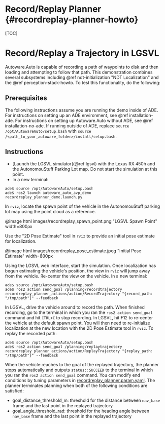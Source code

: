 Record/Replay Planner {#recordreplay-planner-howto}
=====================

[TOC]

# Record/Replay a Trajectory in LGSVL

Autoware.Auto is capable of recording a path of waypoints to disk and then loading and attempting to follow that path.
This demonstration combines several subsystems including @ref ndt-initialization "NDT Localization" and the @ref perception-stack-howto.
To test this functionality, do the following:

## Prerequisites

The following instructions assume you are running the demo inside of ADE.
For instructions on setting up an ADE environment, see @ref installation-ade.
For instructions on setting up Autoware.Auto without ADE, see @ref installation-no-ade.
If running outside of ADE, replace `source /opt/AutowareAuto/setup.bash` with `source /<path_to_your_autoware_folder>/install/setup.bash`.

## Instructions

- [Launch the LGSVL simulator](@ref lgsvl) with the Lexus RX 450h and the AutonomouStuff Parking Lot map. Do not start the simulation at this point.
- In a new terminal:
```
ade$ source /opt/AutowareAuto/setup.bash
ade$ ros2 launch autoware_auto_avp_demo recordreplay_planner_demo.launch.py
```

In `rviz`, locate the spawn point of the vehicle in the AutonomouStuff parking lot map using the point cloud as a reference.

@image html images/recordreplay_spawn_point.png "LGSVL Spawn Point" width=800px

Use the "2D Pose Estimate" tool in `rviz` to provide an initial pose estimate for localization.

@image html images/recordreplay_pose_estimate.jpeg "Initial Pose Estimate" width=800px

Using the LGSVL web interface, start the simulation.
Once localization has begun estimating the vehicle's position, the view in `rviz` will jump away from the vehicle. Re-center the view on the vehicle.
In a new terminal:

```
ade$ source /opt/AutowareAuto/setup.bash
ade$ ros2 action send_goal /planning/recordtrajectory recordreplay_planner_actions/action/RecordTrajectory "{record_path: "/tmp/path"}" --feedback
```

In LGSVL, drive the vehicle around to record the path.
When finished recording, go to the terminal in which you ran the `ros2 action send_goal` command and hit `CTRL+C` to stop recording.
In LGSVL, hit F12 to re-center the vehicle at the default spawn point.
You will then need to re-initialize localization at the new location with the 2D Pose Estimate tool in `rviz`.
To replay the recorded path:

```
ade$ source /opt/AutowareAuto/setup.bash
ade$ ros2 action send_goal /planning/replaytrajectory recordreplay_planner_actions/action/ReplayTrajectory "{replay_path: "/tmp/path"}" --feedback
```

When the vehicle reaches to the goal of the replayed trajectory, the planner stops automatically and outputs `status::SUCCEED` to the terminal in which you ran the `ros2 action send_goal` command.
You can modify end conditions by tuning parameters in [recordreplay_planner.param.yaml](src/tools/autoware_auto_avp_demo/param/recordreplay_planner.param.yaml). The planner terminates planning when both of the following conditions are satisfied:
* goal_distance_threshold_m: threshold for the distance between `nav_base` frame and the last point in the replayed trajectory
* goal_angle_threshold_rad: threshold for the heading angle between `nav_base` frame and the last point in the replayed trajectory
